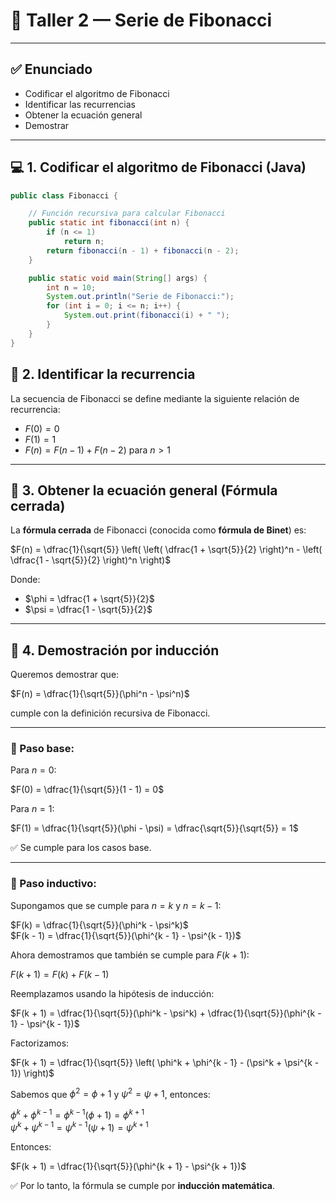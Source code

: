 # 📘 Taller 2 — Serie de Fibonacci

---

## ✅ Enunciado

- Codificar el algoritmo de Fibonacci  
- Identificar las recurrencias  
- Obtener la ecuación general  
- Demostrar

---

## 💻 1. Codificar el algoritmo de Fibonacci (Java)

```java
public class Fibonacci {

    // Función recursiva para calcular Fibonacci
    public static int fibonacci(int n) {
        if (n <= 1)
            return n;
        return fibonacci(n - 1) + fibonacci(n - 2);
    }

    public static void main(String[] args) {
        int n = 10;
        System.out.println("Serie de Fibonacci:");
        for (int i = 0; i <= n; i++) {
            System.out.print(fibonacci(i) + " ");
        }
    }
}
```

## 🔁 2. Identificar la recurrencia

La secuencia de Fibonacci se define mediante la siguiente relación de recurrencia:

- $F(0) = 0$
- $F(1) = 1$
- $F(n) = F(n - 1) + F(n - 2)$ para $n > 1$

---

## 📐 3. Obtener la ecuación general (Fórmula cerrada)

La **fórmula cerrada** de Fibonacci (conocida como **fórmula de Binet**) es:

$F(n) = \dfrac{1}{\sqrt{5}} \left( \left( \dfrac{1 + \sqrt{5}}{2} \right)^n - \left( \dfrac{1 - \sqrt{5}}{2} \right)^n \right)$

Donde:

- $\phi = \dfrac{1 + \sqrt{5}}{2}$
- $\psi = \dfrac{1 - \sqrt{5}}{2}$

---

## 🧠 4. Demostración por inducción

Queremos demostrar que:

$F(n) = \dfrac{1}{\sqrt{5}}(\phi^n - \psi^n)$

cumple con la definición recursiva de Fibonacci.

---

### 🔹 Paso base:

Para $n = 0$:

$F(0) = \dfrac{1}{\sqrt{5}}(1 - 1) = 0$

Para $n = 1$:

$F(1) = \dfrac{1}{\sqrt{5}}(\phi - \psi) = \dfrac{\sqrt{5}}{\sqrt{5}} = 1$

✅ Se cumple para los casos base.

---

### 🔸 Paso inductivo:

Supongamos que se cumple para $n = k$ y $n = k - 1$:

$F(k) = \dfrac{1}{\sqrt{5}}(\phi^k - \psi^k)$  
$F(k - 1) = \dfrac{1}{\sqrt{5}}(\phi^{k - 1} - \psi^{k - 1})$

Ahora demostramos que también se cumple para $F(k + 1)$:

$F(k + 1) = F(k) + F(k - 1)$

Reemplazamos usando la hipótesis de inducción:

$F(k + 1) = \dfrac{1}{\sqrt{5}}(\phi^k - \psi^k) + \dfrac{1}{\sqrt{5}}(\phi^{k - 1} - \psi^{k - 1})$

Factorizamos:

$F(k + 1) = \dfrac{1}{\sqrt{5}} \left( \phi^k + \phi^{k - 1} - (\psi^k + \psi^{k - 1}) \right)$

Sabemos que $\phi^2 = \phi + 1$ y $\psi^2 = \psi + 1$, entonces:

$\phi^k + \phi^{k - 1} = \phi^{k - 1}(\phi + 1) = \phi^{k + 1}$  
$\psi^k + \psi^{k - 1} = \psi^{k - 1}(\psi + 1) = \psi^{k + 1}$

Entonces:

$F(k + 1) = \dfrac{1}{\sqrt{5}}(\phi^{k + 1} - \psi^{k + 1})$

✅ Por lo tanto, la fórmula se cumple por **inducción matemática**.

